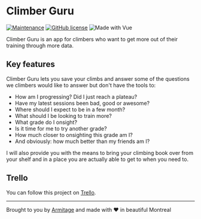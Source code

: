 # Climber Guru

[![Maintenance](https://img.shields.io/badge/Maintained%3F-yes-green.svg)](https://github.com/Armitage35/climber.guru/graphs/commit-activity)
[![GitHub license](https://img.shields.io/github/license/Naereen/StrapDown.js.svg)](https://github.com/Armitage35/climber.guru/blob/dev/LICENSE)
![Made with Vue](https://img.shields.io/badge/Made%20with-Vue.js-%2341b883)

Climber Guru is an app for climbers who want to get more out of their training through more data.

## Key features

Climber Guru lets you save your climbs and answer some of the questions we climbers would like to answer but don't have the tools to:

- How am I progressing? Did I just reach a plateau?
- Have my latest sessions been bad, good or awesome?
- Where should I expect to be in a few month?
- What should I be looking to train more?
- What grade do I onsight?
- Is it time for me to try another grade?
- How much closer to onsighting this grade am I?
- And obviously: how much better than my friends am I?

I will also provide you with the means to bring your climbing book over from your shelf and in a place you are actually able to get to when you need to.

## Trello

You can follow this project on [Trello](https://trello.com/b/auJab1kZ).

----
Brought to you by [Armitage](https://armitageweb.net) and made with ❤️ in beautiful Montreal
